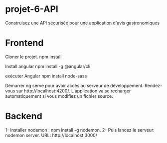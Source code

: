 # projet-6-API
Construisez une API sécurisée pour une application d'avis gastronomiques

# Frontend
Cloner le projet.
npm install

Install angular
npm install -g @angular/cli

 exécuter Angular
npm install node-sass

 Démarrer ng serve pour avoir accès au serveur de développement. Rendez-vous sur http://localhost:4200/. L'application va se recharger automatiquement si vous modifiez un fichier source.


# Backend
1- Installer nodemon : npm install -g nodemon.
2- Puis lancez le serveur: nodemon server.
URL: http://localhost:3000/
